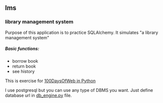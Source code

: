 ## lms
### library management system


Purpose of this application is to practice SQLAlchemy.
It simulates "a library management system"

##### Basic functions:
- borrow book
- return book
- see history



This is exercise for [100DaysOfWeb in Python](https://training.talkpython.fm/courses/details/100-days-of-web-in-python)

I use postgresql but you can use any type of DBMS you want. Just define database url in [db_engine.py](https://github.com/dev-hospa/lms/blob/master/db_engine.py) file.
